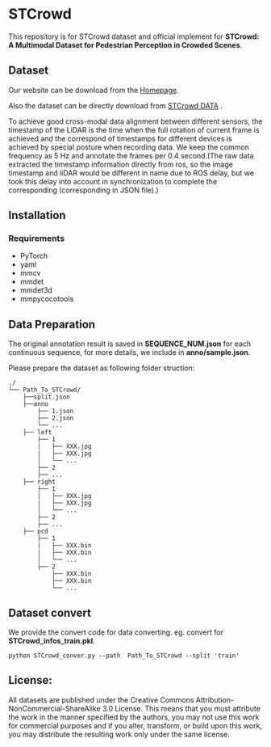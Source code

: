 
# STCrowd

 This repository is for STCrowd dataset and official implement for **STCrowd: A Multimodal Dataset for Pedestrian Perception in Crowded Scenes**.

## Dataset 
Our website can be download from the [Homepage](https://4dvlab.github.io).

Also the dataset can be directly download from [STCrowd DATA](https://drive.google.com/file/d/1cw8Ats2jYSkUK-g-5lumF2pY_NKSehKS/view?usp=sharing) .

To achieve good cross-modal data alignment between different sensors, the timestamp of the LiDAR is the time when the full rotation of current frame is achieved and the correspond of timestamps for different devices is achieved by special posture when recording data. We keep the common frequency as 5 Hz and annotate the frames per 0.4 second.(The raw data extracted the timestamp information directly from ros, so the image timestamp and liDAR would be different in name due to ROS delay, but we took this delay into account in synchronization to complete the corresponding (corresponding in JSON file).)


## Installation

### Requirements
- PyTorch
- yaml
- mmcv
- mmdet
- mmdet3d
- mmpycocotools

## Data Preparation
The original annotation result is saved in **SEQUENCE_NUM.json** for each continuous sequence, for more details, we include in **anno/sample.json**.

Please prepare the dataset as following folder struction:

```
./
└── Path_To_STCrowd/
    ├──split.json
    ├──anno
        ├── 1.json
        ├── 2.json
        └── ...
    ├── left        
        ├── 1	
        |   ├── XXX.jpg
        |   ├── XXX.jpg
        │   └── ...
        ├── 2 
        ├── ...
    ├── right    
        ├── 1	
        |   ├── XXX.jpg
        |   ├── XXX.jpg
        │   └── ...
        ├── 2 
        ├── ...
    ├── pcd        
        ├── 1	
        |   ├── XXX.bin
        |   ├── XXX.bin
        │   └── ...
        ├── 2 
            ├── XXX.bin
            ├── XXX.bin
            └── ...
```
## Dataset convert
We provide the convert code for data converting.
eg. convert for **STCrowd_infos_train.pkl**.
```
python STCrowd_conver.py --path  Path_To_STCrowd --split 'train'
```

##  License:
All datasets are published under the Creative Commons Attribution-NonCommercial-ShareAlike 3.0 License.
This means that you must attribute the work in the manner specified by the authors, you may not use this work for commercial purposes and if you alter, transform, or build upon this work, you may distribute the resulting work only under the same license. 
